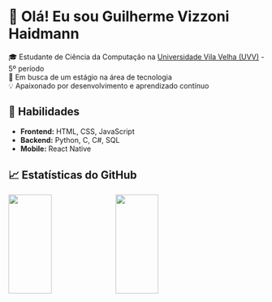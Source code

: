 # 👋 Olá! Eu sou Guilherme Vizzoni Haidmann 

🎓 Estudante de Ciência da Computação na [Universidade Vila Velha (UVV)](https://www.uvv.br/) - 5º período  
💼 Em busca de um estágio na área de tecnologia  
💡 Apaixonado por desenvolvimento e aprendizado contínuo  

## 🚀 Habilidades  
- **Frontend:** HTML, CSS, JavaScript  
- **Backend:** Python, C, C#, SQL  
- **Mobile:** React Native  

## 📈 Estatísticas do GitHub  
<div>
<img <img width="41%" height="195px" align="center" src="https://github-readme-stats.vercel.app/api?username=GuiVizzoni&show_icons=true&theme=github_dark"/> 
<img <img width="41%" height="195px" align="center" src="https://github-readme-stats.vercel.app/api/top-langs/?username=GuiVizzoni&layout=compact&theme=github_dark"/>
</div>

<!--## 📫 Contato  
[![LinkedIn](https://img.shields.io/badge/LinkedIn-Lucas%20Girelli-0077B5?style=flat&logo=linkedin)](https://www.linkedin.com/in/lucas-girelli-bezerra-62ab69300)  
📧 Email: [lucasgirelli15@hotmail.com](mailto:lucasgirelli15@hotmail.com)  

<!--
**GuiVizzoni/GuiVizzoni** is a ✨ _special_ ✨ repository because its `README.md` (this file) appears on your GitHub profile.

Here are some ideas to get you started:
![Linguagens mais Utilizadas]
![Estatísticas do GitHub]
- 🔭 I’m currently working on ...
- 🌱 I’m currently learning ...
- 👯 I’m looking to collaborate on ...
- 🤔 I’m looking for help with ...
- 💬 Ask me about ...
- 📫 How to reach me: ...
- 😄 Pronouns: ...
- ⚡ Fun fact: ...
-->
